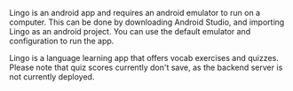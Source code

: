 Lingo is an android app and requires an android emulator to run on a computer. This can be done by downloading Android Studio, and importing Lingo as an android project.
You can use the default emulator and configuration to run the app.

Lingo is a language learning app that offers vocab exercises and quizzes. Please note that quiz scores currently don't save, as the backend server is not currently deployed.
